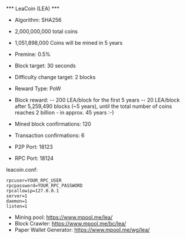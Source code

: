 *** LeaCoin (LEA) ***

- Algorithm: SHA256
- 2,000,000,000 total coins
- 1,051,898,000 Coins will be mined in 5 years
- Premine: 0.5%
- Block target: 30 seconds
- Difficulty change target: 2 blocks
- Reward Type: PoW
- Block reward:
  -- 200 LEA/block for the first 5 years
  --  20 LEA/block after 5,259,490 blocks (~5 years),
    until the total number of coins reaches 2 billion - in approx. 45 years :-)

- Mined block confirmations: 120
- Transaction confirmations: 6

- P2P Port: 18123
- RPC Port: 18124

leacoin.conf:

	rpcuser=YOUR_RPC_USER
	rpcpassword=YOUR_RPC_PASSWORD
	rpcallowip=127.0.0.1
	server=1
	daemon=1
	listen=1

- Mining pool: https://www.mpool.me/lea/
- Block Crawler: https://www.mpool.me/bc/lea/
- Paper Wallet Generator: https://www.mpool.me/wg/lea/
